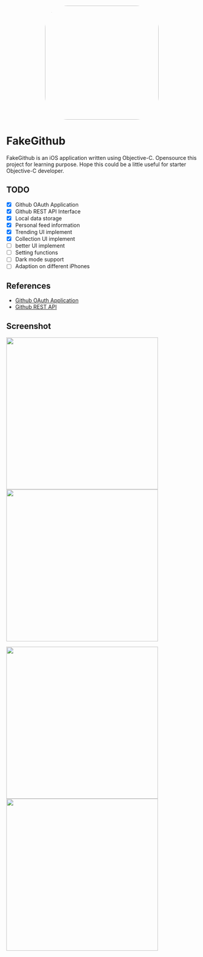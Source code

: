 <div align=center>
<img src="./Screenshots/fake-github.jpg" width="300" height="300" style="border-radius: 60px;"/>
</div>

# FakeGithub

FakeGithub is an iOS application written using Objective-C. Opensource this project for learning purpose. Hope this could be a little useful for starter Objective-C developer.


## TODO

- [x] Github OAuth Application
- [x] Github REST API Interface
- [x] Local data storage
- [x] Personal feed information
- [x] Trending UI implement
- [x] Collection UI implement
- [ ] better UI implement
- [ ] Setting functions
- [ ] Dark mode support
- [ ] Adaption on different iPhones

## References

- [Github OAuth Application](https://docs.github.com/cn/developers/apps/authorizing-oauth-apps)
- [Github REST API](https://docs.github.com/en/rest)

## Screenshot

<img src="./Screenshots/1.png" width="400px" /><img src="./Screenshots/2.png" width="400px" />

<img src="./Screenshots/3.png" width="400px" /><img src="./Screenshots/4.png" width="400px" />